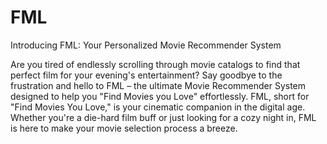 # FML

Introducing FML: 
Your Personalized Movie Recommender System

Are you tired of endlessly scrolling through movie catalogs to find that perfect film for your evening's entertainment? Say goodbye to the frustration and hello to FML – the ultimate Movie Recommender System designed to help you "Find Movies you Love" effortlessly.
FML, short for "Find Movies You Love," is your cinematic companion in the digital age. Whether you're a die-hard film buff or just looking for a cozy night in, FML is here to make your movie selection process a breeze.

